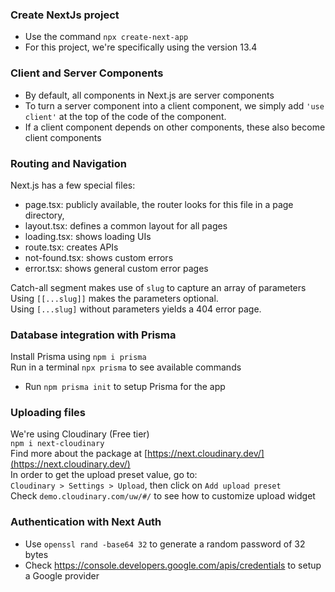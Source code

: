 ### Create NextJs project  
- Use the command ```npx create-next-app```
- For this project, we're specifically using the version 13.4  

### Client and Server Components
- By default, all components in Next.js are server components
- To turn a server component into a client component, we simply
add ```'use client'``` at the top of the code of the component.
- If a client component depends on other components, these also become client components 

### Routing and Navigation  

Next.js has a few special files:  
- page.tsx: publicly available, the router looks for this file in a page directory,
- layout.tsx: defines a common layout for all pages
- loading.tsx: shows loading UIs
- route.tsx: creates APIs
- not-found.tsx: shows custom errors
- error.tsx: shows general custom error pages

Catch-all segment makes use of ```slug``` to capture an array of parameters  
Using ```[[...slug]]``` makes the parameters optional.  
Using ```[...slug]``` without parameters yields a 404 error page.

### Database integration with Prisma
Install Prisma using ```npm i prisma```  
Run in a terminal ```npx prisma``` to see available commands  
- Run ```npm prisma init``` to setup Prisma for the app

### Uploading files
We're using Cloudinary (Free tier)  
```npm i next-cloudinary```  
Find more about the package at [https://next.cloudinary.dev/](https://next.cloudinary.dev/)  
In order to get the upload preset value, go to:  
```Cloudinary > Settings > Upload```, then click on ```Add upload preset```  
Check ```demo.cloudinary.com/uw/#/``` to see how to customize upload widget  

### Authentication with Next Auth
- Use ```openssl rand -base64 32``` to generate a random password of 32 bytes
- Check https://console.developers.google.com/apis/credentials to setup a Google provider